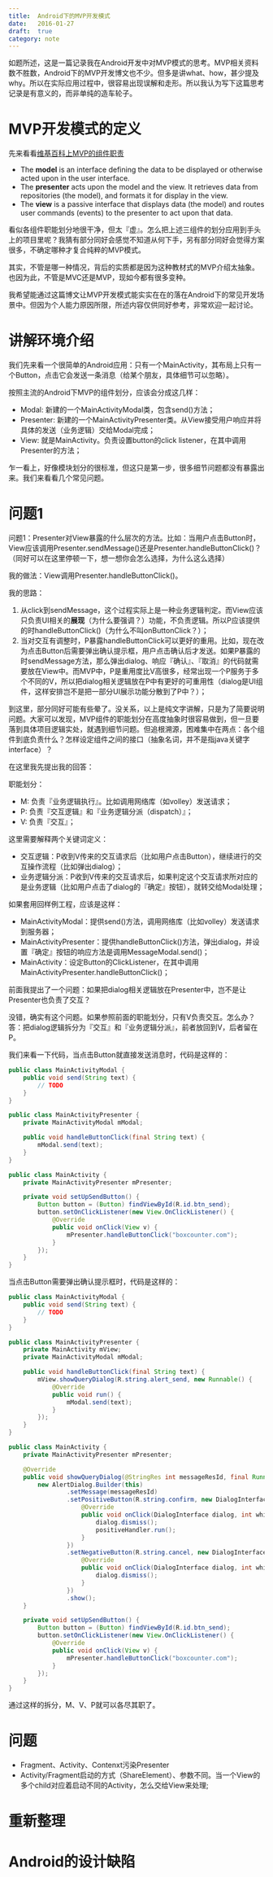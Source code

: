 ```yaml
---
title:  Android下的MVP开发模式
date:   2016-01-27
draft:  true
category: note
---
```



如题所述，这是一篇记录我在Android开发中对MVP模式的思考。MVP相关资料数不胜数，Android下的MVP开发博文也不少。但多是讲what、how，甚少提及why。所以在实际应用过程中，很容易出现误解和走形。所以我认为写下这篇思考记录是有意义的，而非单纯的造车轮子。

# MVP开发模式的定义

先来看看[维基百科上MVP的组件职责](https://en.wikipedia.org/wiki/Model%E2%80%93view%E2%80%93presenter#Pattern_description)

- The **model** is an interface defining the data to be displayed or otherwise acted upon in the user interface.
- The **presenter** acts upon the model and the view. It retrieves data from repositories (the model), and formats it for display in the view.
- The **view** is a passive interface that displays data (the model) and routes user commands (events) to the presenter to act upon that data.

看似各组件职能划分地很干净，但太『虚』。怎么把上述三组件的划分应用到手头上的项目里呢？我猜有部分同好会感觉不知道从何下手，另有部分同好会觉得方案很多，不确定哪种才复合纯粹的MVP模式。

其实，不管是哪一种情况，背后的实质都是因为这种教材式的MVP介绍太抽象。也因为此，不管是MVC还是MVP，现如今都有很多变种。

我希望能通过这篇博文让MVP开发模式能实实在在的落在Android下的常见开发场景中。但因为个人能力原因所限，所述内容仅供同好参考，非常欢迎一起讨论。

# 讲解环境介绍

我们先来看一个很简单的Android应用：只有一个MainActivity，其布局上只有一个Button，点击它会发送一条消息（给某个朋友，具体细节可以忽略）。

按照主流的Android下MVP的组件划分，应该会分成这几样：

- Modal: 新建的一个MainActivityModal类，包含send()方法；
- Presenter: 新建的一个MainActivityPresenter类。从View接受用户响应并将具体的发送（业务逻辑）交给Modal完成；
- View: 就是MainActivity。负责设置button的click listener，在其中调用Presenter的方法；

乍一看上，好像模块划分的很标准，但这只是第一步，很多细节问题都没有暴露出来。我们来看看几个常见问题。

# 问题1

问题1：Presenter对View暴露的什么层次的方法。比如：当用户点击Button时，View应该调用Presenter.sendMessage()还是Presenter.handleButtonClick()？（同好可以在这里停顿一下，想一想你会怎么选择，为什么这么选择）

我的做法：View调用Presenter.handleButtonClick()。

我的思路：

1. 从click到sendMessage，这个过程实际上是一种业务逻辑判定。而View应该只负责UI相关的**展现**（为什么要强调？）功能，不负责逻辑。所以P应该提供的时handleButtonClick()（为什么不叫onButtonClick？）；
2. 当对交互有调整时，P暴露handleButtonClick可以更好的重用。比如，现在改为点击Button后需要弹出确认提示框，用户点击确认后才发送。如果P暴露的时sendMessage方法，那么弹出dialog、响应『确认』、『取消』的代码就需要放在View中。而MVP中，P是重用度比V高很多，经常出现一个P服务于多个不同的V，所以把dialog相关逻辑放在P中有更好的可重用性（dialog是UI组件，这样安排岂不是把一部分UI展示功能分散到了P中？）；

到这里，部分同好可能有些晕了。没关系，以上是纯文字讲解，只是为了简要说明问题。大家可以发现，MVP组件的职能划分在高度抽象时很容易做到，但一旦要落到具体项目逻辑实处，就遇到细节问题。但追根溯源，困难集中在两点：各个组件到底负责什么？怎样设定组件之间的接口（抽象名词，并不是指java关键字interface）？

在这里我先提出我的回答：

职能划分：

- M: 负责『业务逻辑执行』。比如调用网络库（如volley）发送请求；
- P: 负责『交互逻辑』和『业务逻辑分派（dispatch）』；
- V: 负责『交互』；

这里需要解释两个关键词定义：

- 交互逻辑：P收到V传来的交互请求后（比如用户点击Button），继续进行的交互操作流程（比如弹出dialog）；
- 业务逻辑分派：P收到V传来的交互请求后，如果判定这个交互请求所对应的是业务逻辑（比如用户点击了dialog的『确定』按钮），就转交给Modal处理；

如果套用回样例工程，应该是这样：

- MainActivityModal：提供send()方法，调用网络库（比如volley）发送请求到服务器；
- MainActivityPresenter：提供handleButtonClick()方法，弹出dialog，并设置『确定』按钮的响应方法是调用MessageModal.send()；
- MainActivity：设定Button的ClickListener，在其中调用MainActivityPresenter.handleButtonClick()；

前面我提出了一个问题：如果把dialog相关逻辑放在Presenter中，岂不是让Presenter也负责了交互？

没错，确实有这个问题。如果参照前面的职能划分，只有V负责交互。怎么办？答：把dialog逻辑拆分为『交互』和『业务逻辑分派』，前者放回到V，后者留在P。

我们来看一下代码，当点击Button就直接发送消息时，代码是这样的：

```java
public class MainActivityModal {
    public void send(String text) {
        // TODO
    }
}

public class MainActivityPresenter {
    private MainActivityModal mModal;

    public void handleButtonClick(final String text) {
        mModal.send(text);
    }
}

public class MainActivity {
    private MainActivityPresenter mPresenter;

    private void setUpSendButton() {
        Button button = (Button) findViewById(R.id.btn_send);
        button.setOnClickListener(new View.OnClickListener() {
            @Override
            public void onClick(View v) {
                mPresenter.handleButtonClick("boxcounter.com");
            }
        });
    }
}
```

当点击Button需要弹出确认提示框时，代码是这样的：


```java
public class MainActivityModal {
    public void send(String text) {
        // TODO
    }
}

public class MainActivityPresenter {
    private MainActivity mView;
    private MainActivityModal mModal;

    public void handleButtonClick(final String text) {
        mView.showQueryDialog(R.string.alert_send, new Runnable() {
            @Override
            public void run() {
                mModal.send(text);
            }
        });
    }
}

public class MainActivity {
    private MainActivityPresenter mPresenter;

    @Override
    public void showQueryDialog(@StringRes int messageResId, final Runnable positiveHandler) {
        new AlertDialog.Builder(this)
                .setMessage(messageResId)
                .setPositiveButton(R.string.confirm, new DialogInterface.OnClickListener() {
                    @Override
                    public void onClick(DialogInterface dialog, int which) {
                        dialog.dismiss();
                        positiveHandler.run();
                    }
                })
                .setNegativeButton(R.string.cancel, new DialogInterface.OnClickListener() {
                    @Override
                    public void onClick(DialogInterface dialog, int which) {
                        dialog.dismiss();
                    }
                })
                .show();
    }

    private void setUpSendButton() {
        Button button = (Button) findViewById(R.id.btn_send);
        button.setOnClickListener(new View.OnClickListener() {
            @Override
            public void onClick(View v) {
                mPresenter.handleButtonClick("boxcounter.com");
            }
        });
    }
} 
```

通过这样的拆分，M、V、P就可以各尽其职了。



# 问题

- Fragment、Activity、Contenxt污染Presenter
- Activity/Fragment启动的方式（ShareElement）、参数不同。当一个View的多个child对应着启动不同的Activity，怎么交给View来处理;

# 重新整理

# Android的设计缺陷


